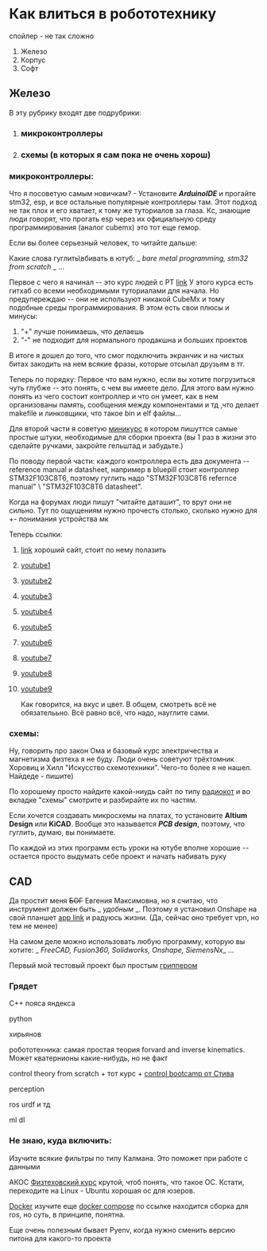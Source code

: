 # Как влиться в робототехнику
спойлер - не так сложно

1. Железо
2. Корпус
3. Софт

## Железо

В эту рубрику входят две подрубрики:
1. ### микроконтроллеры
2. ### схемы (в которых я сам пока не очень хорош)

### микроконтроллеры:
Что я посоветую самым новичкам? - Установите ***ArduinoIDE*** и прогайте stm32, esp, и все остальные популярные контроллеры там.
Этот подход не так плох и его хватает, к тому же туториалов за глаза.
Кс, знающие люди говорят, что прогать esp через их официальную среду программирования (аналог cubemx) это тот еще гемор.

Если вы более серьезный человек, то читайте дальше:

Какие слова гуглить\вбивать в ютуб: _ _bare metal programming, stm32 from scratch_ _ ...

Первое с чего я начинал -- это курс людей с РТ [link](https://youtube.com/playlist?list=PLhtMaaf_npBzsEQ94eGn5RnuE-VdGVObR&si=uz5jW3p8hJOfBUgp)
У этого курса есть гитхаб со всеми необходимыми туториалами для начала. Но предупереждаю -- они не используют никакой CubeMx и тому подобные среды программирования.
В этом есть свои плюсы и минусы:
1. "+" лучше понимаешь, что делаешь
2. "-" не подходит для нормального продакшна и больших проектов
   
В итоге я дошел до того, что смог подключить экранчик и на чистых битах закодить на нем всякие фразы, которые отсылал друзьям в тг.

Теперь по порядку: 
Первое что вам нужно, если вы хотите погрузиться чуть глубже -- это понять, с чем вы имеете дело. 
Для этого вам нужно понять из чего состоит контроллер и что он умеет, как в нем организованы память, сообщения между компонентами и тд ,что делает  makefile и линковщики, что такое bin и elf файлы...

Для второй части я советую [миникурс](https://youtube.com/playlist?list=PLERTijJOmYrDiiWd10iRHY0VRHdJwUH4g&si=zPJ_jImiIR5Sh4ST) в котором пишуттся самые простые штуки, необходимые для сборки проекта
(вы 1 раз в жизни это сделайте ручками, закройте гельштад и забудьте.)

По поводу первой части: каждого контроллера есть два документа -- reference manual и datasheet, например в bluepill стоит контроллер STM32F103C8T6, поэтому гуглить надо "STM32F103C8T6 refernce manual" \ "STM32F103C8T6 datasheet".

Когда на форумах люди пишут "читайте даташит", то врут они не сильно.
Тут по ощущениям нужно прочесть столько, сколько нужно для +- понимания устройства мк

Теперь ссылки:
1. [link](https://vk.com/away.php?to=https%3A%2F%2Fvivonomicon.com%2Fcategory%2Fstm32_baremetal_examples%2F&post=-188153424_218&cc_key=&track_code=) хороший сайт, стоит по нему полазить

2. [youtube1](https://www.youtube.com/playlist?list=PLtVUYRe-Z-mfKO0lg_-MBvwWl6VjWT8Dt)
3. [youtube2](https://www.youtube.com/playlist?list=PLmXXQ1iFwiyJFM2NJW1ybWX5Fu_9Oo7p1)
4. [youtube3](https://www.youtube.com/playlist?list=PLtVUYRe-Z-mcjXXFBte61L8SjyI377VNq)
5. [youtube4](https://www.youtube.com/watch?v=gdRmETe4QEo)
6. [youtube5](https://www.youtube.com/playlist?list=PL4cGeWgaBTe155QQSQ72DksLIjBn5Jn2Z)
7. [youtube6](https://www.youtube.com/playlist?list=PLmY3zqJJdVeNIZ8z_yw7Db9ej3FVG0iLy)
8. [youtube7](https://www.youtube.com/playlist?list=PLP29wDx6QmW7HaCrRydOnxcy8QmW0SNdQ)
9. [youtube8](https://www.youtube.com/@voidloopRobotechAutomation)
10. [youtube9](https://www.youtube.com/@EnjoyMechatronics/videos)

    Как говорится, на вкус и цвет. В общем, смотреть всё не обязателььно. Всё равно всё, что надо, науглите сами.

    
### схемы:

Ну, говорить про закон Ома и базовый курс электричества и магнетизма физтеха я не буду. 
Люди очень советуют трёхтомник Хоровиц и Хилл "Искусство схемотехники". Чего-то более я не нашел. Найдеде - пишите)

По хорошему просто найдите какой-ниудь сайт по типу [радиокот](https://www.radiokot.ru/) и во вкладке "схемы" смотрите и разбирайте их по частям.

Если хочется создавать микросхемы на платах, то установите **Altium Design** или **KiCAD**. Вообще это называется ***PCB design***, поэтому, что гуглить, думаю, вы понимаете.

По каждой из этих программ есть уроки на ютубе вполне хорошие -- остается просто выдумать себе проект и начать набивать руку


## CAD
Да простит меня ~~БОГ~~ Евгения Максимовна, но я считаю, что инструмент должен быть _ _удобным_ _. Поэтому я установил Onshape на свой планшет [app link](https://play.google.com/store/apps/details?id=com.onshape.app)  и радуюсь жизни. (Да, сейчас оно требует vpn, но тем не менее)

На самом деле можно использовать любую программу, которую вы хотите: _ _FreeCAD, Fusion360, Solidworks, Onshape, SiemensNx__ ...

Первый мой тестовый проект был простым [гриппером](https://www.youtube.com/watch?v=Hlei0rlXW7o&list=PL92ZgDzlhlZaoRAn_zmuPWPW4MQhSS_je)

### Грядет
C++ пояса яндекса

python 

хирьянов

робототехника: самая простая теория forvard and inverse kinematics. Может кватернионы какие-нибудь, но не факт

control theory from scratch + тот курс + [control bootcamp от Стива](https://www.youtube.com/watch?v=Pi7l8mMjYVE&list=PLMrJAkhIeNNR20Mz-VpzgfQs5zrYi085m)

perception

ros urdf и тд


ml
dl


### Не знаю, куда включить:

Изучите всякие фильтры по типу Калмана. Это поможет при работе с данными

АКОС [Физтеховский курс](https://www.youtube.com/playlist?list=PL4_hYwCyhAva4dDOnyddyvkAs_jWVr624) крутой, чтоб понять, что такое ОС. Кстати, переходите на Linux - Ubuntu хорошая ос для юзеров.

[Docker](https://www.youtube.com/watch?v=O8N1lvkIjig&t=95s) изучите еще [docker compose](https://roboticseabass.com/2021/04/21/docker-and-ros/)  по ссылке находится сборка для ros, но суть, в принципе, понятна.

Еще очень полезным бывает Pyenv, когда нужно сменить версию питона для какого-то проекта
